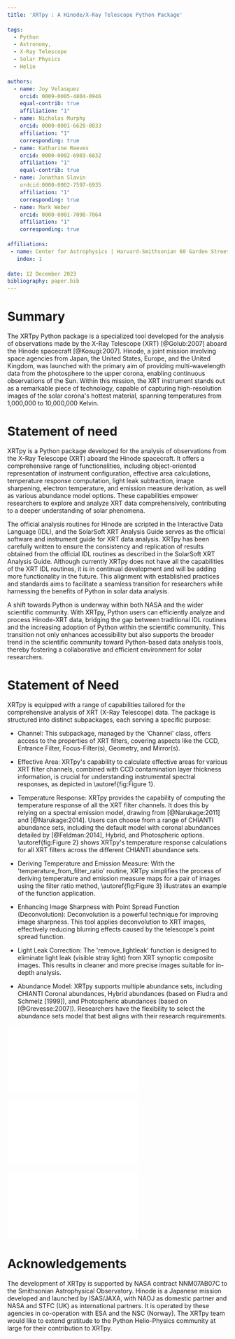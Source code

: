 ```yaml
---
title: 'XRTpy : A Hinode/X-Ray Telescope Python Package'

tags:
  - Python
  - Astronomy,
  - X-Ray Telescope
  - Solar Physics
  - Helio

authors:
  - name: Joy Velasquez
    orcid: 0009-0005-4804-0946
    equal-contrib: true
    affiliation: "1"
  - name: Nicholas Murphy
    orcid: 0000-0001-6628-8033
    affiliation: "1"
    corresponding: true
  - name: Katharine Reeves
    orcid: 0000-0002-6903-6832
    affiliation: "1"
    equal-contrib: true
  - name: Jonathan Slavin
    ordcid:0000-0002-7597-6935
    affiliation: "1"
    corresponding: true
  - name: Mark Weber
    orcid: 0000-0001-7098-7064
    affiliation: "1"
    corresponding: true

affiliations:
 - name: Center for Astrophysics | Harvard-Smithsonian 60 Garden Street. Cambridge, MA, USA
   index: 1

date: 12 December 2023
bibliography: paper.bib
---
```


# Summary

The XRTpy Python package is a specialized tool developed for the analysis of observations made by the X-Ray Telescope (XRT) [@Golub:2007] aboard the Hinode spacecraft [@Kosugi:2007]. Hinode, a joint mission involving space agencies from Japan, the United States, Europe, and the United Kingdom, was launched with the primary aim of providing multi-wavelength data from the photosphere to the upper corona, enabling continuous observations of the Sun. Within this mission, the XRT instrument stands out as a remarkable piece of technology, capable of capturing high-resolution images of the solar corona's hottest material, spanning temperatures from 1,000,000 to 10,000,000 Kelvin.

# Statement of need

XRTpy is a Python package developed for the analysis of observations from the X-Ray Telescope (XRT) aboard the Hinode spacecraft. It offers a comprehensive range of functionalities, including object-oriented representation of instrument configuration, effective area calculations, temperature response computation, light leak subtraction, image sharpening, electron temperature, and emission measure derivation, as well as various abundance model options. These capabilities empower researchers to explore and analyze XRT data comprehensively, contributing to a deeper understanding of solar phenomena.

The official analysis routines for Hinode are scripted in the Interactive Data Language (IDL), and the SolarSoft XRT Analysis Guide serves as the official software and instrument guide for XRT data analysis. XRTpy has been carefully written to ensure the consistency and replication of results obtained from the official IDL routines as described in the SolarSoft XRT Analysis Guide. Although currently XRTpy does not have all the capabilities of the XRT IDL routines, it is in continual development and will be adding more functionality in the future. This alignment with established practices and standards aims to facilitate a seamless transition for researchers while harnessing the benefits of Python in solar data analysis.

A shift towards Python is underway within both NASA and the wider scientific community. With XRTpy, Python users can efficiently analyze and process Hinode-XRT data, bridging the gap between traditional IDL routines and the increasing adoption of Python within the scientific community. This transition not only enhances accessibility but also supports the broader trend in the scientific community toward Python-based data analysis tools, thereby fostering a collaborative and efficient environment for solar researchers.


# Statement of Need

XRTpy is equipped with a range of capabilities tailored for the comprehensive analysis of XRT (X-Ray Telescope) data. The package is structured into distinct subpackages, each serving a specific purpose:

 - Channel: This subpackage, managed by the 'Channel' class, offers access to the properties of XRT filters, covering aspects like the CCD, Entrance Filter, Focus-Filter(s), Geometry, and Mirror(s).

 - Effective Area: XRTpy's capability to calculate effective areas for various XRT filter channels, combined with CCD contamination layer thickness information, is crucial for understanding instrumental spectral responses, as depicted in \autoref{fig:Figure 1}.

 - Temperature Response: XRTpy provides the capability of computing the temperature response of all the XRT filter channels. It does this by relying on a spectral emission model, drawing from [@Narukage:2011] and [@Narukage:2014]. Users can choose from a range of CHIANTI abundance sets, including the default model with coronal abundances detailed by [@Feldman:2014], Hybrid, and Photospheric options. \autoref{fig:Figure 2} shows XRTpy's temperature response calculations for all XRT filters across the different CHIANTI  abundance sets.

 - Deriving Temperature and Emission Measure: With the 'temperature_from_filter_ratio' routine, XRTpy simplifies the process of deriving temperature and emission measure maps for a pair of images using the filter ratio method, \autoref{fig:Figure 3} illustrates an example of the function application.

 - Enhancing Image Sharpness with Point Spread Function (Deconvolution): Deconvolution is a powerful technique for improving image sharpness. This tool applies deconvolution to XRT images, effectively reducing blurring effects caused by the telescope's point spread function.

 - Light Leak Correction: The 'remove_lightleak' function is designed to eliminate light leak (visible stray light) from XRT synoptic composite images. This results in cleaner and more precise images suitable for in-depth analysis.

 - Abundance Model: XRTpy supports multiple abundance sets, including CHIANTI Coronal abundances, Hybrid abundances (based on Fludra and Schmelz [1999]), and Photospheric abundances (based on [@Grevesse:2007]). Researchers have the flexibility to select the abundance sets model that best aligns with their research requirements.


![Figure 1: The Effective area for all XRT filters plotted using XRTpy. .\label{fig:Figure 1}](xrtpy_effective_area_plot.pdf)

![Figure 2: The temperature response is plotted for all XRT filters using XRTpy.  The plot also shows the effects of using different abundance models from Chianti for each filter.. .\label{fig:Figure 2}](xrtpy_temperature_response_plot.pdf)

![In Figure 3, the application of the 'temperature_from_filter_ratio' function is illustrated, demonstrating its role in calculating electron temperature and volume emission measure through filter ratios. The dataset, collected on January 28, 2011, between 01:31:55 and 01:32:05 UTC, comprises two images captured with specific filters. These images offer unique insights into solar conditions during the observed moments, as shown by [@Guidoni:2015]. .\label{fig:Figure 3}](xrtpy_temperature_from_filter_ratio_plot.pdf)


# Acknowledgements

The development of XRTpy is supported by NASA contract NNM07AB07C to the Smithsonian Astrophysical Observatory. Hinode is a Japanese mission developed and launched by ISAS/JAXA, with NAOJ as domestic partner and NASA and STFC (UK) as international partners. It is operated by these agencies in co-operation with ESA and the NSC (Norway). The XRTpy team would like to extend gratitude to the Python Helio-Physics community at large for their contribution to XRTpy.
